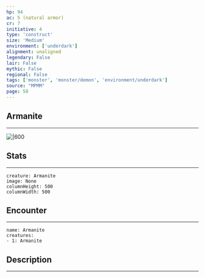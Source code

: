 ```yaml
---
hp: 94
ac: 5 (natural armor)
cr: 7
initiative: 4
type: 'construct'    
size: 'Medium'
environment: ['underdark']
alignment: unaligned
legendary: False
lair: False
mythic: False
regional: False
tags: ['monster', 'monster/demon', 'environment/underdark']
source: "MPMM"
page: 50
---
```


## Armanite
---

![|600](D:/Program%20Files/5e.tools/img/bestiary/MPMM/Armanite.webp)

## Stats
---

```statblock
creature: Armanite
image: None
columnHeight: 500
columnWidth: 500
```

## Encounter
---

```encounter-table
name: Armanite
creatures:
- 1: Armanite
```

## Description
---




